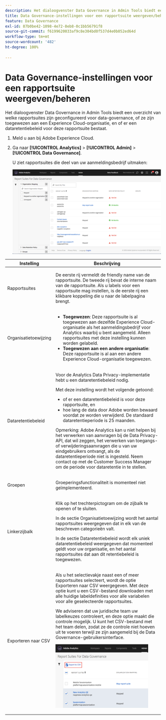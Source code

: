 ```yaml
---
description: Het dialoogvenster Data Governance in Admin Tools biedt een overzicht van welke rapportsuites zijn geconfigureerd voor data-governance, of ze zijn toegewezen aan een Experience Cloud-organisatie, en of er een dataretentiebeleid voor deze rapportsuite bestaat.
title: Data Governance-instellingen voor een rapportsuite weergeven/beheren
feature: Data Governance
exl-id: 87b0be42-1098-4e72-8eb8-0c1bb56791f8
source-git-commit: f6199620033af9c8e304bd0f537d4e0b052ed64d
workflow-type: tm+mt
source-wordcount: '482'
ht-degree: 100%

---
```


# Data Governance-instellingen voor een rapportsuite weergeven/beheren

Het dialoogvenster Data Governance in Admin Tools biedt een overzicht van welke rapportsuites zijn geconfigureerd voor data-governance, of ze zijn toegewezen aan een Experience Cloud-organisatie, en of er een dataretentiebeleid voor deze rapportsuite bestaat.

1. Meld u aan bij Adobe Experience Cloud.
1. Ga naar  **[!UICONTROL Analytics]** > **[!UICONTROL Admin]** > **[!UICONTROL Data Governance]**.

   U ziet rapportsuites die deel van uw aanmeldingsbedrijf uitmaken:

   ![](assets/privacy_setup_an.png)

<table id="table_448292730FF0475E9DCB731882F9A29B"> 
 <thead> 
  <tr> 
   <th colname="col1" class="entry"> Instelling </th> 
   <th colname="col2" class="entry"> Beschrijving </th> 
  </tr> 
 </thead>
 <tbody> 
  <tr> 
   <td colname="col1"> <p>Rapportsuites </p> </td> 
   <td colname="col2"> <p>De eerste rij vermeldt de friendly name van de rapportsuite. De tweede rij bevat de interne naam van de rapportsuite. Als u labels voor een rapportsuite mag instellen, is de eerste rij een klikbare koppeling die u naar de labelpagina brengt. </p> </td> 
  </tr> 
  <tr> 
   <td colname="col1"> <p>Organisatietoewijzing </p> </td> 
   <td colname="col2"> 
    <ul id="ul_EF8F613B0C5E42D19DB60BD0C89C114B"> 
     <li id="li_B35EE88555F547EFBF55ADE9D0C9EC3B"><b>Toegewezen</b>: Deze rapportsuite is al toegewezen aan dezelfde Experience Cloud-organisatie als het aanmeldingsbedrijf voor Analytics waarbij u bent aangemeld. Alleen rapportsuites met deze instelling kunnen worden gelabeld. </li>
     <li id="li_FF825A65D089487BBF5FCB0D74D41CD7"><b>Toegewezen aan een andere organisatie</b>: Deze rapportsuite is al aan een andere Experience Cloud-organisatie toegewezen. </li> 
    </ul> </td> 
  </tr> 
  <tr> 
   <td colname="col1"> <p>Dataretentiebeleid </p> </td> 
   <td colname="col2"> <p>Voor de Analytics Data Privacy-implementatie hebt u een dataretentiebeleid nodig. </p> <p>Met deze instelling wordt het volgende getoond: </p> 
    <ul> 
     <li>of er een dataretentiebeleid is voor deze rapportsuite, en </li> 
     <li>hoe lang de data door Adobe worden bewaard voordat ze worden verwijderd. De standaard dataretentieperiode is 25 maanden. </li> 
    </ul> <p>Opmerking:  Adobe Analytics kan u niet helpen bij het verwerken van aanvragen bij de Data Privacy-API, dat wil zeggen, het verwerken van toegangs- of verwijderingsaanvragen die u van uw eindgebruikers ontvangt, als de dataretentieperiode niet is ingesteld. Neem contact op met de Customer Success Manager om de periode voor dataretentie in te stellen. </p> </td> 
  </tr> 
  <tr> 
   <td colname="col1"> <p>Groepen </p> </td> 
   <td colname="col2"> <p>Groeperingsfunctionaliteit is momenteel niet geïmplementeerd. </p> </td> 
  </tr> 
  <tr> 
   <td colname="col1"> <p>Linkerzijbalk </p> </td> 
   <td colname="col2"> <p>Klik op het trechterpictogram om de zijbalk te openen of te sluiten. </p> <p>In de sectie Organisatietoewijzing wordt het aantal rapportsuites weergegeven dat in elk van de beschreven categorieën valt. </p> <p>In de sectie Dataretentiebeleid wordt elk uniek dataretentiebeleid weergegeven dat momenteel geldt voor uw organisatie, en het aantal rapportsuites dat aan dit retentiebeleid is toegewezen. </p> </td> 
  </tr> 
  <tr> 
   <td colname="col1"> <p>Exporteren naar CSV </p> </td> 
   <td colname="col2"> <p>Als u het selectievakje naast een of meer rapportsuites selecteert, wordt de optie <span class="uicontrol">Exporteren naar CSV</span> weergegeven. Met deze optie kunt u een CSV-bestand downloaden met alle huidige labeldefinities voor alle variabelen voor alle geselecteerde rapportsuites. </p> <p>We adviseren dat uw juridische team uw labelkeuzes controleert, en deze optie maakt die controle mogelijk. U kunt het CSV-bestand met het team delen, zodat ze de controle niet hoeven uit te voeren terwijl ze zijn aangemeld bij de Data Governance-gebruikersinterface. </p> <p><img placement="break"  src="assets/export_csv.png" width="300px" id="image_5FE821B2D07B402D8E0F6FE53D6FC52E" /> </p> </td> 
  </tr> 
 </tbody> 
</table>
